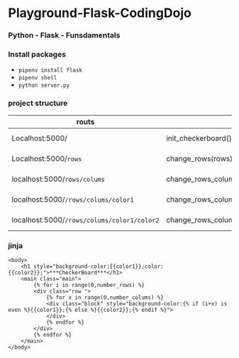 # Playground-Flask-CodingDojo
### Python - Flask - Funsdamentals
### Install packages 
* ```pipenv install flask```
* ```pipenv shell```
* ```python server.py```
### project structure
| routs | Funtions | return |
|---|---|---|
| Localhost:5000/ | init_checkerboard() | render_template("index.html",number_rows=8, number_colums=8,color1="black",color2="red") |
| Localhost:5000/```rows``` | change_rows(rows) | render_template("index.html",number_rows=rows, number_colums=8,color1="black",color2="red") |
| localhost:5000/```rows/colums``` | change_rows_colums(rows,colums) | render_template("index.html",number_rows=rows, number_colums=colums,color1="black",color2="red") |
| localhost:5000/```/rows/colums/color1``` | change_rows_colums_color(rows,colums,color1) | render_template("index.html",number_rows=rows, number_colums=colums,color1=color1,color2="red") |
| localhost:5000/```/rows/colums/color1/color2``` | change_rows_colums_colors(rows,colums,color1,color2) | render_template("index.html",number_rows=rows, number_colums=colums,color1=color1,color2=color2) |
### jinja
```{html}
<body>
    <h1 style="background-color:{{color1}};color:{{color2}};">***CheckerBoard***</h1>
    <main class="main">
        {% for i in range(0,number_rows) %}
        <div class="row ">
            {% for x in range(0,number_colums) %}
            <div class="block" style="background-color:{% if (i+x) is even %}{{color1}};{% else %}{{color2}};{% endif %}">
            </div>
            {% endfor %}
        </div>
        {% endfor %}    
    </main>
</body>
```
